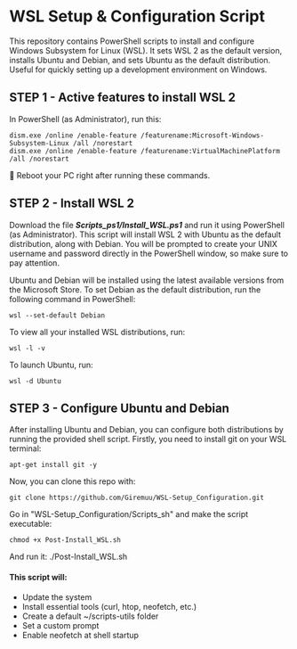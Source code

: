 # WSL Setup & Configuration Script
This repository contains PowerShell scripts to install and configure Windows Subsystem for Linux (WSL).
It sets WSL 2 as the default version, installs Ubuntu and Debian, and sets Ubuntu as the default distribution. Useful for quickly setting up a development environment on Windows.


## STEP 1 - Active features to install WSL 2
In PowerShell (as Administrator), run this:
```
dism.exe /online /enable-feature /featurename:Microsoft-Windows-Subsystem-Linux /all /norestart
dism.exe /online /enable-feature /featurename:VirtualMachinePlatform /all /norestart
```
🔁 Reboot your PC right after running these commands.


## STEP 2 - Install WSL 2
Download the file **_Scripts_ps1/Install_WSL.ps1_** and run it using PowerShell (as Administrator). This script will install WSL 2 with Ubuntu as the default distribution, along with Debian. You will be prompted to create your UNIX username and password directly in the PowerShell window, so make sure to pay attention.

Ubuntu and Debian will be installed using the latest available versions from the Microsoft Store. To set Debian as the default distribution, run the following command in PowerShell:
```
wsl --set-default Debian
```
To view all your installed WSL distributions, run:
```
wsl -l -v
```
To launch Ubuntu, run:
```
wsl -d Ubuntu
```


## STEP 3 - Configure Ubuntu and Debian
After installing Ubuntu and Debian, you can configure both distributions by running the provided shell script.
Firstly, you need to install git on your WSL terminal:
```
apt-get install git -y
```
Now, you can clone this repo with:
```
git clone https://github.com/Giremuu/WSL-Setup_Configuration.git
```
Go in "WSL-Setup_Configuration/Scripts_sh" and make the script executable:
```
chmod +x Post-Install_WSL.sh
```
And run it:
./Post-Install_WSL.sh


#### This script will:
- Update the system
- Install essential tools (curl, htop, neofetch, etc.)
- Create a default ~/scripts-utils folder
- Set a custom prompt
- Enable neofetch at shell startup
